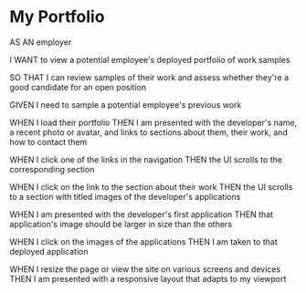 # My Portfolio

AS AN employer

I WANT to view a potential employee's deployed portfolio of work samples

SO THAT I can review samples of their work and assess whether they're a good candidate for an open position

GIVEN I need to sample a potential employee's previous work

WHEN I load their portfolio
    THEN I am presented with the developer's name, a recent photo or avatar, and links to sections about them, their work, and how to contact them

WHEN I click one of the links in the navigation
    THEN the UI scrolls to the corresponding section

WHEN I click on the link to the section about their work
    THEN the UI scrolls to a section with titled images of the developer's applications

WHEN I am presented with the developer's first application
    THEN that application's image should be larger in size than the others

WHEN I click on the images of the applications
    THEN I am taken to that deployed application

WHEN I resize the page or view the site on various screens and devices
    THEN I am presented with a responsive layout that adapts to my viewport
